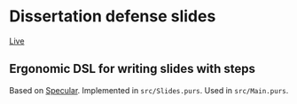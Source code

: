 # Dissertation defense slides

[Live](https://jameswhqi.github.io/misc/defense-slides/)

## Ergonomic DSL for writing slides with steps

Based on [Specular](https://github.com/restaumatic/purescript-specular). Implemented in `src/Slides.purs`. Used in `src/Main.purs`.